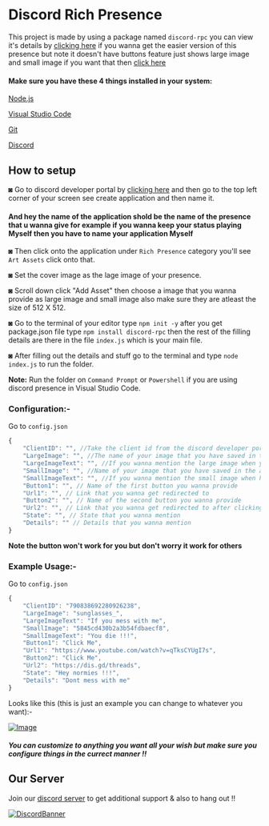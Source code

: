 # Discord Rich Presence
This project is made by using a package named ```discord-rpc``` you can view it's details by [clicking here](https://www.npmjs.com/package/discord-rpc) if you wanna get the easier version of this presence but note it doesn't have buttons feature just shows large image and small image if you want that then [click here](https://github.com/Dinav69/Discord-Presence)

#### Make sure you have these 4 things installed in your system:
[Node.js](https://nodejs.org/en/download/)

[Visual Studio Code](https://code.visualstudio.com/Download)

[Git](https://git-scm.com/downloads)

[Discord](https://discord.com/download)
## How to setup 
◙ Go to discord developer portal by [clicking here](https://discord.com/developers/applications) and then go to the top left corner of your screen see create application and then name it.
#### And hey the name of the application shold be the name of the presence that u wanna give for example if you wanna keep your status playing Myself then you have to name your application Myself

◙ Then click onto the application under ```Rich Presence``` category you'll see ```Art Assets``` click onto that.
 
◙ Set the cover image as the lage image of your presence.

◙ Scroll down click "Add Asset" then choose a image that you wanna provide as large image and small image also make sure they are atleast the size of 512 X 512.

◙ Go to the terminal of your editor type ```npm init -y``` after you get package.json file type ```npm install discord-rpc``` then the rest of the filling details are there in the file ```index.js``` which is your main file.

◙ After filling out the details and stuff go to the terminal and type ```node index.js``` to run the folder.

**Note:** Run the folder on ```Command Prompt``` or ```Powershell``` if you are using discord presence in Visual Studio Code.

### Configuration:-

Go to `config.json`

```js
{
    "ClientID": "", //Take the client id from the discord developer portal
    "LargeImage": "", //The name of your image that you have saved in the art asset of your application 
    "LargeImageText": "", //If you wanna mention the large image when you hover your mouse then fill this whatever you want
    "SmallImage": "", //Name of your image that you have saved in the art asset of your application
    "SmallImageText": "", //If you wanna mention the small image when hover the cursor then fill this up whatever you want
    "Button1": "", // Name of the first button you wanna provide
    "Url1": "", // Link that you wanna get redirected to 
    "Button2": "", // Name of the second button you wanna provide 
    "Url2": "", // Link that you wanna get redirected to after clicking the button
    "State": "", // State that you wanna mention
    "Details": "" // Details that you wanna mention
}
```
**Note the button won't work for you but don't worry it work for others**

### Example Usage:-

Go to `config.json`

```js
{
    "ClientID": "790838692280926238",
    "LargeImage": "sunglasses_", 
    "LargeImageText": "If you mess with me",
    "SmallImage": "5845cd430b2a3b54fdbaecf8",
    "SmallImageText": "You die !!!",
    "Button1": "Click Me",
    "Url1": "https://www.youtube.com/watch?v=qTksCYUgI7s",
    "Button2": "Click Me",
    "Url2": "https://dis.gd/threads",
    "State": "Hey normies !!!",
    "Details": "Dont mess with me"
}
```

Looks like this (this is just an example you can change to whatever you want):-

[![Image](https://cdn.discordapp.com/attachments/809031839032672327/812945587757776956/example.png)](https://discord.gg/RWSEj6JrjJ)

##### You can customize to anything you want all your wish but make sure you configure things in the currect manner !!

## Our Server
Join our [discord server](https://discord.gg/RWSEj6JrjJ) to get additional support & also to hang out !!

[![DiscordBanner](https://invidget.switchblade.xyz/RWSEj6JrjJ)](https://discord.gg/RWSEj6JrjJ)

